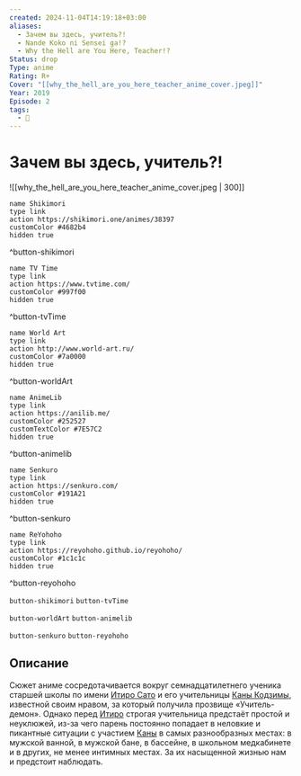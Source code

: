 ```yaml
---
created: 2024-11-04T14:19:18+03:00
aliases:
  - Зачем вы здесь, учитель?!
  - Nande Koko ni Sensei ga!?
  - Why the Hell are You Here, Teacher!?
Status: drop
Type: anime
Rating: R+
Cover: "[[why_the_hell_are_you_here_teacher_anime_cover.jpeg]]"
Year: 2019
Episode: 2
tags:
  - 🔞
---
```


# Зачем вы здесь, учитель?!

![[why_the_hell_are_you_here_teacher_anime_cover.jpeg | 300]]

```button
name Shikimori
type link
action https://shikimori.one/animes/38397
customColor #4682b4
hidden true
```
^button-shikimori

```button
name TV Time
type link
action https://www.tvtime.com/
customColor #997f00
hidden true
```
^button-tvTime

```button
name World Art
type link
action http://www.world-art.ru/
customColor #7a0000
hidden true
```
^button-worldArt

```button
name AnimeLib
type link
action https://anilib.me/
customColor #252527
customTextColor #7E57C2
hidden true
```
^button-animelib

```button
name Senkuro
type link
action https://senkuro.com/
customColor #191A21
hidden true
```
^button-senkuro

```button
name ReYohoho
type link
action https://reyohoho.github.io/reyohoho/
customColor #1c1c1c
hidden true
```
^button-reyohoho

`button-shikimori` `button-tvTime`

`button-worldArt` `button-animelib`

`button-senkuro` `button-reyohoho`

## Описание

Сюжет аниме сосредотачивается вокруг семнадцатилетнего ученика старшей школы по имени [Итиро Сато](https://shikimori.one/characters/153968-ichirou-satou) и его учительницы [Каны Кодзимы](https://shikimori.one/characters/153967-kana-kojima), известной своим нравом, за который получила прозвище «Учитель-демон». Однако перед [Итиро](https://shikimori.one/characters/153968-ichirou-satou) строгая учительница предстаёт простой и неуклюжей, из-за чего парень постоянно попадает в неловкие и пикантные ситуации с участием [Каны](https://shikimori.one/characters/153967-kana-kojima) в самых разнообразных местах: в мужской ванной, в мужской бане, в бассейне, в школьном медкабинете и в других, не менее интимных местах. За их насыщенной жизнью нам и предстоит наблюдать.
